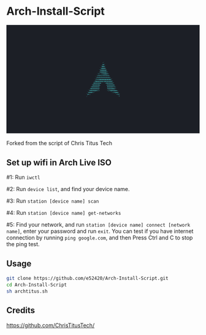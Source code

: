 # Arch-Install-Script

![Arch](/arch-wallpaper.png)

Forked from the script of Chris Titus Tech

## Set up wifi in Arch Live ISO

#1: Run `iwctl`

#2: Run `device list`, and find your device name.

#3: Run `station [device name] scan`

#4: Run `station [device name] get-networks`

#5: Find your network, and run `station [device name] connect [network name]`, enter your password and run `exit`. You can test if you have internet connection by running `ping google.com`, and then Press Ctrl and C to stop the ping test.

## Usage

```bash
git clone https://github.com/e52420/Arch-Install-Script.git
cd Arch-Install-Script
sh archtitus.sh
```
## Credits
https://github.com/ChrisTitusTech/
